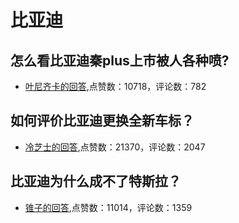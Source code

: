 #  比亚迪 
## 怎么看比亚迪秦plus上市被人各种喷?
- [叶尼齐卡的回答](https://www.zhihu.com/question/448375673/answer/1875622696),点赞数：10718，评论数：782
## 如何评价比亚迪更换全新车标？
- [冷芝士的回答](https://www.zhihu.com/question/437404931/answer/1683906719),点赞数：21370，评论数：2047
## 比亚迪为什么成不了特斯拉？
- [锥子的回答](https://www.zhihu.com/question/336819313/answer/766014258),点赞数：11014，评论数：1359
